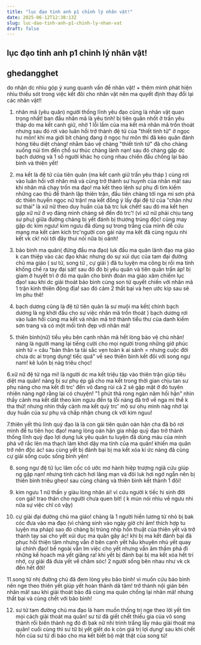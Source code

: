 ```yaml
---
title: "lục đạo tinh anh p1 chỉnh lý nhân vật!"
date: 2025-06-12T12:38:13Z
slug: luc-dao-tinh-anh-p1-chinh-ly-nhan-vat
draft: false
---
```


## lục đạo tinh anh p1 chỉnh lý nhân vật!

## ghedangghet

do nhận dc nhìu góp ý xung quanh vấn đề nhân vật! + thêm mình phát hiện nhìu thiếu sót trong việc kết đôi cho nhân vật nên ma quyết định thay đổi lại các nhân vật!!
 
1. nhân mã (yêu quân) người thống lĩnh yêu đạo cũng là nhân vật quan trọng nhất!
ban đầu nhân mã là yêu tinh! bị tiên quân nhốt ở trấn yêu tháp do ma kết canh giử, nhờ 1 lỗi lầm của ma kết mà nhân mã trốn thoát nhưng sau đó rơi vào luân hồi trở thành đệ tử của "thiết tinh tử" ở ngọc hư môn! khi ma giới bít chàng đang ở ngọc hư môn thì đã kéo quân đánh hòng tiêu diệt chàng! nhằm bảo vệ chàng "thiết tinh tử" đã cho chàng xuống núi tìm đến chổ sư thúc chàng lánh nạn! sau đó chàng gặp dc bạch dương và 1 số người khác họ cùng nhau chiến đấu chống lại bảo bình và thiên yết!

2. ma kết là đệ tử của tiên quân (ma kết canh giử trấn yêu tháp ) cùng rơi vào luân hồi với nhân mã và cũng trở thành sư huynh của nhân mã! sau khi nhân mã chạy trốn ma đạo! ma kết theo lệnh sư phụ đi tìm kiếm những cao thủ để thành lập thiên trận, đầu tiên chàng tới nga mi sơn phá dc thiên huyền ngọc nữ trận! ma kết đồng ý lấy đại đệ tử của "chân như sư thái" là xữ nữ theo duy huấn của bà trc luk chết! sau đó ma kết hẹn gặp xữ nử ỡ vọ đáng mình chàng sẽ đến đó trc'! (vì xữ nữ phải chịu tang sư phụ) giữa đường chàng bị yết đánh bị thương trúng độc! cũng may gặp dc kim ngưu! kim ngưu đã dùng sự trong trắng cũa mình đễ cứu mạng ma kết cảm kích trc'người con gái này ma kết đã cùng ngưu nhi kết vk ck! nói tới đây thui nói nữa bị oánh!

3. bảo bình ma quân( đứng đầu ma đạo) luk đầu ma quân lãnh đạo ma giáo k can thiệp vào các đạo khác nhưng do sự xúi dục của tam đại đường chủ ma giáo ( sư tử, song tử , cự giải ) đã tu luyện ma công bị rồi ma tính khống chế ra tay đại sát! sau đó đó bị yêu quân và tiên quân trấn áp! bị giam ở huyết trì ở đó ma quân cho binh đoàn ma giáo xâm chiếm lục đạo! sau khi dc giải thoát bảo bình cùng son tử quyết chiến với nhân mã 1 trận kinh thiên động địa! sao đó cảm 2 thất bại và hẹn ước kíp sau sẽ lm phu thê!

4. bạch dương cũng là đệ tử tiên quân là sư muội ma kết( chính bạch dương là ng khởi đầu cho sự việc nhân mã trốn thoát ) bạch dương rơi vào luân hồi cùng ma kết và nhân mã trở thành tiểu thư của danh kiếm sơn trang và có một mối tình đẹp với nhân mã!

5. thiên bình(nữ) tiểu yêu bên cạnh nhân mã hết lòng bảo vệ chủ nhân! nàng là người mang lại tiếng cười cho mọi người trong những giờ phúc sinh tử = câu "bản thân ta tài sắc vẹn toàn k ai sánh = nhưng cuộc đời chưa dc ai trọng dụng! tiếc quá" về seo thiên bình kết đôi với song ngư nam! kẽ luôn bị nàg triêu chọc!

6.xữ nữ đệ tử nga mi! là người dc ma kết triệu tập vào thiên trận giúp tiêu diệt ma quân! nàng bị sư phụ ép gã cho ma kết trong thời gian chịu tan sư phụ nàng cho ma kết đi trc' đến võ đang rùi cả 2 sẽ gặp mặt ỡ đó tuyên nhiên nàng ngờ rằng lại có chuyện! "1 phút thã rong ngàn năm hối hận" nhìn thấy cảnh ma kết dắt theo kim ngưu đến tạ lỗi nàng đã trỡ về nga mi thề k tha thứ! nhưng nhìn thấy cảnh ma kết quỳ trc' mộ sư ohụ mình nàg nhớ lại duy huấn của sư phụ và chấp nhận chung ck với kim nguu!

 
7.thiên yết thủ lĩnh quỷ đạo là là con gái tiên quân oán hận cha đã bỏ rơi mình để tu tiên học đạo! mang lòng oán hận gia nhập quỷ đạo trở thành thống lĩnh quỷ đạo lợi dụng luk yêu quân tu luyện đã dùng máu của mình phá vỡ rắc lên ma thạch làm khơi dậy ma tính của ma quân! khiến ma quân trở nên độc ác! sau cùng yết bị đánh bại bị ma kết xóa kí ức nàng đã cùng cự giải sống cuộc sống bình yên!

8. song ngư đệ tử lục lâm cốc có ước mơ hành hiệp trượng ngiã cứu giúp ng gặp nạn! nhưng tính cách hơi lãng mạn và đôi luk hơi ngớ ngẫn nên bị thiên bình triêu ghẹo! sau cùng chàng và thiên bình kết thành 1 đôi!
 

9. kim ngưu 1 nữ thần y giàu lòng nhân ái! vì cứu người k tiếc hi sinh đời con gái! trao thân cho người chưa quen bít! ( k mún nói nhìu về ngưu nhi nữa sự việc chĩ có vậy)

10. cự giải đại đường chủ ma giáo! chàng là 1 người hiền lương từ nhỏ bị bak cóc đưa vào ma đạo (vì chàng sinh vào ngày giờ chí âm! thích hợp tu luyện ma pháp) sao đó chàng bị trúng nhíp hồn thuật của thiên yết và trở thành tay sai cho yết xúi dục ma quân gây ác! khi bị ma kết đánh bại đã phục hồi thiện tâm nhưng vẫn ở bên cạnh yết hầu khuyên nhủ yết quay lại chính đạo! bề ngoài vẫn lm việc cho yết nhưng vẩn âm thầm phá đi những kế họach mà yết giăng ra! khi yết bị đánh bại bị ma kết xóa hết trí nhớ, cự giải đã đưa yết về chăm sóc! 2 người sống bên nhau như vk ck đến hết đời!

11.song tử nhị đường chủ đã đem lòng yêu bão bình! vì muốn cứu bảo bình nên nge theo thiên yết giúp yết hoàn thành dã tâm! trở thành nội gián bên nhân mã! sau khi giải thoát bảo đã cùng ma quân chống lại nhân mã! nhưng thất bại và cùng chết với bão bình!

12. sư tử tam đường chủ ma đạo là ham muốn thống trị nge theo lời yết tìm mọi cách giải thoát ma quân! sư tử đã giết chết thiếu gia của vô song thành rồi biến thành ng đó đi bak nữ nhi trinh trắng lấy máu giải thoát ma quân! cuối cùng thì sư tữ bị yết giết do k còn giá trị lợi dụng! sau khi chết hồn của sư tử đi báo cho ma kết biết bộ mặt thật của song tử!